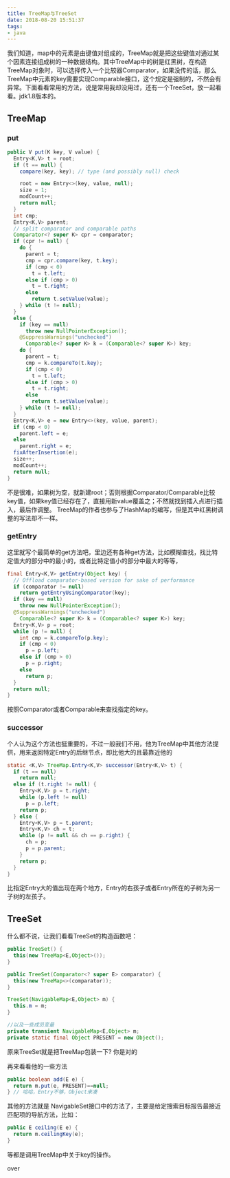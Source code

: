 ```yaml
---
title: TreeMap与TreeSet
date: 2018-08-20 15:51:37
tags:
- java
---
```


我们知道，map中的元素是由键值对组成的，TreeMap就是把这些键值对通过某个因素连接组成树的一种数据结构。其中TreeMap中的树是红黑树，在构造TreeMap对象时，可以选择传入一个比较器Comparator，如果没传的话，那么TreeMap中元素的key需要实现Comparable接口，这个规定是强制的，不然会有异常。下面看看常用的方法，说是常用我却没用过，还有一个TreeSet，放一起看看。jdk1.8版本的。

<!--more-->

## TreeMap

### put

``` java
public V put(K key, V value) {
  Entry<K,V> t = root;
  if (t == null) {
    compare(key, key); // type (and possibly null) check

    root = new Entry<>(key, value, null);
    size = 1;
    modCount++;
    return null;
  }
  int cmp;
  Entry<K,V> parent;
  // split comparator and comparable paths
  Comparator<? super K> cpr = comparator;
  if (cpr != null) {
    do {
      parent = t;
      cmp = cpr.compare(key, t.key);
      if (cmp < 0)
        t = t.left;
      else if (cmp > 0)
        t = t.right;
      else
        return t.setValue(value);
    } while (t != null);
  }
  else {
    if (key == null)
      throw new NullPointerException();
    @SuppressWarnings("unchecked")
      Comparable<? super K> k = (Comparable<? super K>) key;
    do {
      parent = t;
      cmp = k.compareTo(t.key);
      if (cmp < 0)
        t = t.left;
      else if (cmp > 0)
        t = t.right;
      else
        return t.setValue(value);
    } while (t != null);
  }
  Entry<K,V> e = new Entry<>(key, value, parent);
  if (cmp < 0)
    parent.left = e;
  else
    parent.right = e;
  fixAfterInsertion(e);
  size++;
  modCount++;
  return null;
}
```

不是很难，如果树为空，就新建root；否则根据Comparator/Comparable比较key值，如果key值已经存在了，直接用新value覆盖之；不然就找到插入点进行插入，最后作调整。
TreeMap的作者也参与了HashMap的编写，但是其中红黑树调整的写法却不一样。

### getEntry

这里就写个最简单的get方法吧，里边还有各种get方法，比如模糊查找，找比特定值大的部分中的最小的，或者比特定值小的部分中最大的等等，

``` java
final Entry<K,V> getEntry(Object key) {
  // Offload comparator-based version for sake of performance
  if (comparator != null)
    return getEntryUsingComparator(key);
  if (key == null)
    throw new NullPointerException();
  @SuppressWarnings("unchecked")
    Comparable<? super K> k = (Comparable<? super K>) key;
  Entry<K,V> p = root;
  while (p != null) {
    int cmp = k.compareTo(p.key);
    if (cmp < 0)
      p = p.left;
    else if (cmp > 0)
      p = p.right;
    else
      return p;
  }
  return null;
}
```

按照Comparator或者Comparable来查找指定的key。

### successor

个人认为这个方法也挺重要的，不过一般我们不用，他为TreeMap中其他方法提供，用来返回特定Entry的后继节点，即比他大的且最靠近他的

``` java
static <K,V> TreeMap.Entry<K,V> successor(Entry<K,V> t) {
  if (t == null)
    return null;
  else if (t.right != null) {
    Entry<K,V> p = t.right;
    while (p.left != null)
      p = p.left;
    return p;
  } else {
    Entry<K,V> p = t.parent;
    Entry<K,V> ch = t;
    while (p != null && ch == p.right) {
      ch = p;
      p = p.parent;
    }
    return p;
  }
}
```

比指定Entry大的值出现在两个地方，Entry的右孩子或者Entry所在的子树为另一子树的左孩子。

## TreeSet

什么都不说，让我们看看TreeSet的构造函数吧：

``` java
public TreeSet() {
  this(new TreeMap<E,Object>());
}

public TreeSet(Comparator<? super E> comparator) {
  this(new TreeMap<>(comparator));
}

TreeSet(NavigableMap<E,Object> m) {
  this.m = m;
}

//以及一些成员变量
private transient NavigableMap<E,Object> m;
private static final Object PRESENT = new Object();
```

原来TreeSet就是把TreeMap包装一下? 你是对的

再来看看他的一些方法

``` java
public boolean add(E e) {
  return m.put(e, PRESENT)==null;
} // 哈哈，Entry不够，Object来凑

```

其他的方法就是 NavigableSet接口中的方法了，主要是给定搜索目标报告最接近匹配项的导航方法，比如：

``` java
public E ceiling(E e) {
  return m.ceilingKey(e);
}
```

等都是调用TreeMap中关于key的操作。

over
